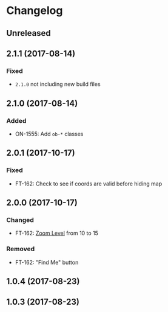 # Changelog

## Unreleased

## 2.1.1 (2017-08-14)

### Fixed

-   `2.1.0` not including new build files

## 2.1.0 (2017-08-14)

### Added

-   ON-1555: Add `ob-*` classes

## 2.0.1 (2017-10-17)

### Fixed

-   FT-162: Check to see if coords are valid before hiding map

## 2.0.0 (2017-10-17)

### Changed

-   FT-162: [Zoom Level](https://developers.google.com/maps/documentation/static-maps/intro#Zoomlevels) from 10 to 15

### Removed

-   FT-162: "Find Me" button

## 1.0.4 (2017-08-23)

## 1.0.3 (2017-08-23)

